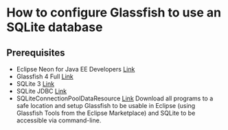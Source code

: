 # How to configure Glassfish to use an SQLite database
## Prerequisites
* Eclipse Neon for Java EE Developers [Link](https://www.eclipse.org/downloads/eclipse-packages/)
* Glassfish 4 Full [Link](https://javaee.github.io/glassfish/download)
* SQLite 3 [Link](https://www.sqlite.org/download.html)
* SQLite JDBC [Link](https://bitbucket.org/xerial/sqlite-jdbc/downloads/)
* SQLiteConnectionPoolDataResource [Link](https://sourceforge.net/p/sqlite-connpool/home/Home/)
Download all programs to a safe location and setup Glassfish to be usable in Eclipse (using Glassfish Tools from the Eclipse Marketplace) and SQLite to be accessible via command-line.
